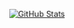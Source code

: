 <p align="center">
    <a href="https://github.com/Schariac123">
      <img alt="GitHub Stats" src="https://repo-ruddy-seven.vercel.app/api?username=Schariac123&hide=["issues","prs"]&show_icons=true" />
    </a>
</p>
